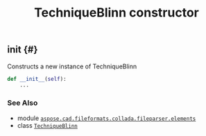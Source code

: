 ﻿---
title: TechniqueBlinn constructor
second_title: Aspose.CAD for Python via .NET API References
description: 
type: docs
weight: 10
url: /python-net/aspose.cad.fileformats.collada.fileparser.elements/techniqueblinn/__init__/
is_root: false
---

## __init__ {#}

Constructs a new instance of TechniqueBlinn



```python
def __init__(self):
    ...
```





### See Also
* module [`aspose.cad.fileformats.collada.fileparser.elements`](../../)
* class [`TechniqueBlinn`](/cad/python-net/aspose.cad.fileformats.collada.fileparser.elements/techniqueblinn)
